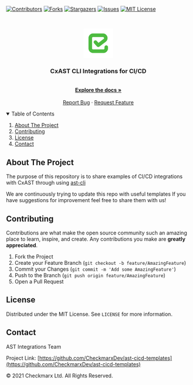 <!--
*** Thanks for checking out the Best-README-Template. If you have a suggestion
*** that would make this better, please fork the repo and create a pull request
*** or simply open an issue with the tag "enhancement".
*** Thanks again! Now go create something AMAZING! :D
-->



<!-- PROJECT SHIELDS -->
<!--
*** I'm using markdown "reference style" links for readability.
*** Reference links are enclosed in brackets [ ] instead of parentheses ( ).
*** See the bottom of this document for the declaration of the reference variables
*** for contributors-url, forks-url, etc. This is an optional, concise syntax you may use.
*** https://www.markdownguide.org/basic-syntax/#reference-style-links
-->
[![Contributors][contributors-shield]][contributors-url]
[![Forks][forks-shield]][forks-url]
[![Stargazers][stars-shield]][stars-url]
[![Issues][issues-shield]][issues-url]
[![MIT License][license-shield]][license-url]



<!-- PROJECT LOGO -->
<br />
<p align="center">
  <a href="">
    <img src="logo.png" alt="Logo" width="80" height="80">
  </a>

  <h3 align="center">CxAST CLI Integrations for CI/CD</h3>

  <p align="center">
    <br />
    <a href="https://checkmarx.atlassian.net/wiki/spaces/AST/pages/6141870542/CxAST+CLI+Integrations+for+CI+CD"><strong>Explore the docs »</strong></a>
    <br />
    <br />
    <a href="https://github.com/CheckmarxDev/ast-cicd-templates/issues">Report Bug</a>
    ·
    <a href="https://github.com/CheckmarxDev/ast-cicd-templates/issues">Request Feature</a>
  </p>
</p>



<!-- TABLE OF CONTENTS -->
<details open="open">
  <summary>Table of Contents</summary>
  <ol>
    <li>
      <a href="#about-the-project">About The Project</a>
    </li>
    <li><a href="#contributing">Contributing</a></li>
    <li><a href="#license">License</a></li>
    <li><a href="#contact">Contact</a></li>
  </ol>
</details>



<!-- ABOUT THE PROJECT -->
## About The Project

The purpose of this repository is to share examples of CI/CD integrations with CxAST through using [ast-cli](https://github.com/Checkmarx/ast-cli)

We are continuously trying to update this repo with useful templates
If you have suggestions for improvement feel free to share them with us!

<!-- CONTRIBUTING -->
## Contributing

Contributions are what make the open source community such an amazing place to learn, inspire, and create. Any contributions you make are **greatly appreciated**.

1. Fork the Project
2. Create your Feature Branch (`git checkout -b feature/AmazingFeature`)
3. Commit your Changes (`git commit -m 'Add some AmazingFeature'`)
4. Push to the Branch (`git push origin feature/AmazingFeature`)
5. Open a Pull Request



<!-- LICENSE -->
## License

Distributed under the MIT License. See `LICENSE` for more information.



<!-- CONTACT -->
## Contact

AST Integrations Team

Project Link: [https://github.com/CheckmarxDev/ast-cicd-templates](https://github.com/CheckmarxDev/ast-cicd-templates)


© 2021 Checkmarx Ltd. All Rights Reserved.

<!-- MARKDOWN LINKS & IMAGES -->
[contributors-shield]: https://img.shields.io/github/contributors/CheckmarxDev/ast-cicd-templates.svg?style=flat-square
[contributors-url]:https://github.com/CheckmarxDev/ast-cicd-templates/graphs/contributors
[forks-shield]: https://img.shields.io/github/forks/CheckmarxDev/ast-cicd-templates.svg?style=flat-square
[forks-url]: https://github.com/CheckmarxDev/ast-cicd-templates/network/members
[stars-shield]: https://img.shields.io/github/stars/CheckmarxDev/ast-cicd-templates.svg?style=flat-square
[stars-url]: https://github.com/CheckmarxDev/ast-cicd-templates/stargazers
[issues-shield]: https://img.shields.io/github/issues/CheckmarxDev/ast-cicd-templates.svg?style=flat-square
[issues-url]: https://github.com/CheckmarxDev/ast-cicd-templates/issues
[license-shield]: https://img.shields.io/github/license/CheckmarxDev/ast-cicd-templates.svg?style=flat-square
[license-url]: https://github.com/CheckmarxDev/ast-cicd-templates/blob/master/LICENSE
[product-screenshot]: images/screenshot.png

